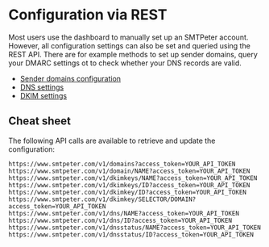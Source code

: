 # Configuration via REST

Most users use the dashboard to manually set up an SMTPeter account.
However, all configuration settings can also be set and queried using
the REST API. There are for example methods to set up sender domains,
query your DMARC settings ot to check whether your DNS records are valid.

* [Sender domains configuration](rest-sender-domains)
* [DNS settings](rest-dns)
* [DKIM settings](rest-dkim)


## Cheat sheet

The following API calls are available to retrieve and update the
configuration:

````text
https://www.smtpeter.com/v1/domains?access_token=YOUR_API_TOKEN
https://www.smtpeter.com/v1/domain/NAME?access_token=YOUR_API_TOKEN
https://www.smtpeter.com/v1/dkimkeys/NAME?access_token=YOUR_API_TOKEN
https://www.smtpeter.com/v1/dkimkeys/ID?access_token=YOUR_API_TOKEN
https://www.smtpeter.com/v1/dkimkey/ID?access_token=YOUR_API_TOKEN
https://www.smtpeter.com/v1/dkimkey/SELECTOR/DOMAIN?access_token=YOUR_API_TOKEN
https://www.smtpeter.com/v1/dns/NAME?access_token=YOUR_API_TOKEN
https://www.smtpeter.com/v1/dns/ID?access_token=YOUR_API_TOKEN
https://www.smtpeter.com/v1/dnsstatus/NAME?access_token=YOUR_API_TOKEN
https://www.smtpeter.com/v1/dnsstatus/ID?access_token=YOUR_API_TOKEN
````

